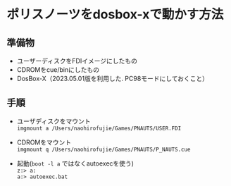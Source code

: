 # ポリスノーツをdosbox-xで動かす方法
## 準備物
* ユーザーディスクをFDIイメージにしたもの
* CDROMをcue/binにしたもの
* DosBox-X（2023.05.01版を利用した. PC98モードにしておくこと）　

## 手順
* ユーザディスクをマウント  
`imgmount a /Users/naohirofujie/Games/PNAUTS/USER.FDI`

* CDROMをマウント  
`imgmount q /Users/naohirofujie/Games/PNAUTS/P_NAUTS.cue`

* 起動(`boot -l a` ではなくautoexecを使う)  
`z:> a:`  
`a:> autoexec.bat`

